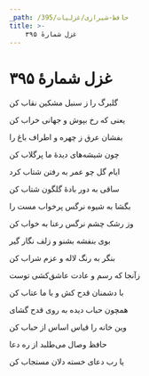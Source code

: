 ```yaml
---
_path: /حافظ-شیرازی/غزلیات/395
title: >-
    غزل شمارهٔ ۳۹۵
---
```

# غزل شمارهٔ ۳۹۵

<div class="b" id="bn1"><div class="m1"><p>گلبرگ را ز سنبل مشکین نقاب کن</p></div>
<div class="m2"><p>یعنی که رخ بپوش و جهانی خراب کن</p></div></div>
<div class="b" id="bn2"><div class="m1"><p>بفشان عرق ز چهره و اطراف باغ را</p></div>
<div class="m2"><p>چون شیشه‌های دیدهٔ ما پرگلاب کن</p></div></div>
<div class="b" id="bn3"><div class="m1"><p>ایام گل چو عمر به رفتن شتاب کرد</p></div>
<div class="m2"><p>ساقی به دور بادهٔ گلگون شتاب کن</p></div></div>
<div class="b" id="bn4"><div class="m1"><p>بگشا به شیوه نرگس پرخواب مست را</p></div>
<div class="m2"><p>وز رشک چشم نرگس رعنا به خواب کن</p></div></div>
<div class="b" id="bn5"><div class="m1"><p>بوی بنفشه بشنو و زلف نگار گیر</p></div>
<div class="m2"><p>بنگر به رنگ لاله و عزم شراب کن</p></div></div>
<div class="b" id="bn6"><div class="m1"><p>زآنجا که رسم و عادت عاشق‌کشی توست</p></div>
<div class="m2"><p>با دشمنان قدح کش و با ما عتاب کن</p></div></div>
<div class="b" id="bn7"><div class="m1"><p>همچون حباب دیده به روی قدح گشای</p></div>
<div class="m2"><p>وین خانه را قیاس اساس از حباب کن</p></div></div>
<div class="b" id="bn8"><div class="m1"><p>حافظ وصال می‌طلبد از ره دعا</p></div>
<div class="m2"><p>یا رب دعای خسته دلان مستجاب کن</p></div></div>
